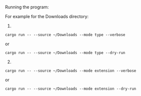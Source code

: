
Running the program:


For example for the Downloads directory:

1.

```
cargo run -- --source ~/Downloads --mode type --verbose
```
or

```
cargo run -- --source ~/Downloads --mode type --dry-run
```
2.
```
cargo run -- --source ~/Downloads --mode extension --verbose
```
or

```
cargo run -- --source ~/Downloads --mode extension --dry-run
```



